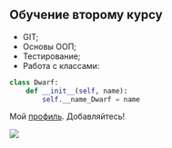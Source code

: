 ## Обучение второму курсу ## 
+ GIT;
+ Основы ООП;
+ Тестирование;
+ Работа с классами:
```python
class Dwarf:
    def __init__(self, name):
        self.__name_Dwarf = name 
```
Мой [профиль](https://vk.com/dhdhdbevec). Добавляйтесь!

![](https://sun6-22.userapi.com/s/v1/if2/k13qFrllTCSnWPlrH42w2Ly27ZGikYV6STwO1dmKN-yRq_JHum32lCoz5M6TNmy4fjutnWTCrdoVvhM18JsIYU4O.jpg?quality=95&crop=5,256,2117,2117&as=50x50,100x100,200x200,400x400&ava=1&u=AB6Ew8Rk6U4z92U0dGM75PskOp5djOI1lcIsnZQuDWc&cs=100x100)
